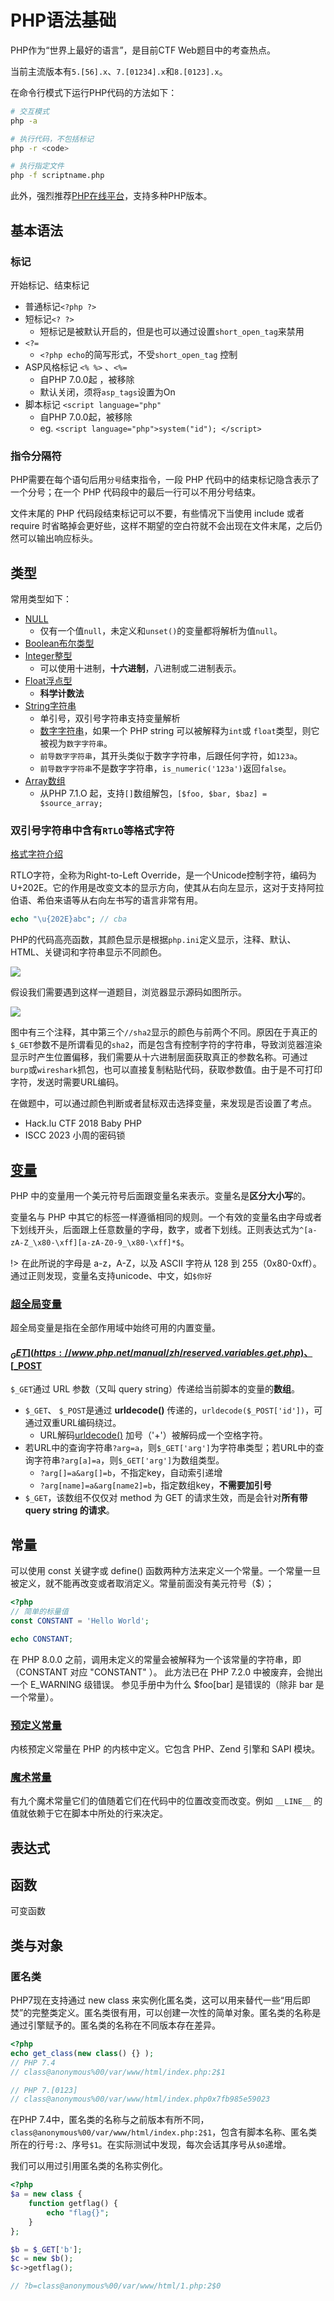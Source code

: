 # PHP语法基础

PHP作为“世界上最好的语言”，是目前CTF Web题目中的考查热点。

当前主流版本有`5.[56].x`、`7.[01234].x`和`8.[0123].x`。

在命令行模式下运行PHP代码的方法如下：

```bash
# 交互模式
php -a

# 执行代码，不包括标记
php -r <code>

# 执行指定文件
php -f scriptname.php
```

此外，强烈推荐[PHP在线平台](https://onlinephp.io/)，支持多种PHP版本。


## 基本语法
### 标记

开始标记、结束标记

- 普通标记`<?php ?>`
- 短标记`<? ?>`
  - 短标记是被默认开启的，但是也可以通过设置`short_open_tag`来禁用
- `<?=`
  - `<?php echo`的简写形式，不受`short_open_tag` 控制
- ASP风格标记 `<% %>` 、`<%=`
  - 自PHP 7.0.0起 ，被移除
  - 默认关闭，须将`asp_tags`设置为On
- 脚本标记 `<script language="php"`
  - 自PHP 7.0.0起，被移除
  - eg. `<script language="php">system("id"); </script>`

### 指令分隔符

PHP需要在每个语句后用`分号`结束指令，一段 PHP 代码中的结束标记隐含表示了一个分号；在一个 PHP 代码段中的最后一行可以不用分号结束。

文件末尾的 PHP 代码段结束标记可以不要，有些情况下当使用 include 或者 require 时省略掉会更好些，这样不期望的空白符就不会出现在文件末尾，之后仍然可以输出响应标头。

## 类型

常用类型如下：

- [NULL](https://www.php.net/manual/zh/language.types.null.php)
  - 仅有一个值`null`，未定义和`unset()`的变量都将解析为值`null`。
- [Boolean布尔类型](https://www.php.net/manual/zh/language.types.boolean.php)
- [Integer整型](https://www.php.net/manual/zh/language.types.integer.php)
  - 可以使用十进制，**十六进制**，八进制或二进制表示。
- [Float浮点型](https://www.php.net/manual/zh/language.types.float.php)
  - **科学计数法**
- [String字符串](https://www.php.net/manual/zh/language.types.string.php)
  - 单引号，双引号字符串支持变量解析
  - [数字字符串](https://www.php.net/manual/zh/language.types.numeric-strings.php)，如果一个 PHP string 可以被解释为`int`或 `float`类型，则它被视为`数字字符串`。
  - `前导数字字符串`，其开头类似于数字字符串，后跟任何字符，如`123a`。
  - `前导数字字符串`不是数字字符串，`is_numeric('123a')`返回`false`。
- [Array数组](https://www.php.net/manual/zh/language.types.array.php)
  - 从PHP 7.1.O 起，支持`[]`数组解包，`[$foo, $bar, $baz] = $source_array;`

### 双引号字符串中含有`RTLO`等格式字符

[格式字符介绍](https://www.w3.org/International/questions/qa-bidi-unicode-controls#basedirection)

RTLO字符，全称为Right-to-Left Override，是一个Unicode控制字符，编码为U+202E。它的作用是改变文本的显示方向，使其从右向左显示，这对于支持阿拉伯语、希伯来语等从右向左书写的语言非常有用。

```php
echo "\u{202E}abc"; // cba
```

PHP的代码高亮函数，其颜色显示是根据`php.ini`定义显示，注释、默认、HTML、关键词和字符串显示不同颜色。

![](http://oss.dropsec.xyz/book/phpinfo-highlight.png)


假设我们需要遇到这样一道题目，浏览器显示源码如图所示。

![](http://oss.dropsec.xyz/book/RTLO1.png)

图中有三个注释，其中第三个`//sha2`显示的颜色与前两个不同。原因在于真正的`$_GET`参数不是所谓看见的`sha2`，而是包含有控制字符的字符串，导致浏览器渲染显示时产生位置偏移，我们需要从十六进制层面获取真正的参数名称。可通过`burp`或`wireshark`抓包，也可以直接复制粘贴代码，获取参数值。由于是不可打印字符，发送时需要URL编码。

在做题中，可以通过颜色判断或者鼠标双击选择变量，来发现是否设置了考点。

- Hack.lu CTF 2018 Baby PHP
- ISCC 2023 小周的密码锁

## [变量](https://www.php.net/manual/zh/language.variables.basics.php)

PHP 中的变量用一个美元符号后面跟变量名来表示。变量名是**区分大小写**的。

变量名与 PHP 中其它的标签一样遵循相同的规则。一个有效的变量名由字母或者下划线开头，后面跟上任意数量的字母，数字，或者下划线。正则表达式为`^[a-zA-Z_\x80-\xff][a-zA-Z0-9_\x80-\xff]*$`。

!> 在此所说的字母是 a-z，A-Z，以及 ASCII 字符从 128 到 255（0x80-0xff）。通过正则发现，变量名支持unicode、中文，如`$你好`


### [超全局变量](https://www.php.net/manual/zh/language.variables.superglobals.php)


超全局变量是指在全部作用域中始终可用的内置变量。

#### [$_GET](https://www.php.net/manual/zh/reserved.variables.get.php)、[$_POST](https://www.php.net/manual/zh/reserved.variables.post.php)

`$_GET`通过 URL 参数（又叫 query string）传递给当前脚本的变量的**数组**。

- `$_GET`、 `$_POST`是通过 **urldecode()** 传递的，`urldecode($_POST['id'])`，可通过双重URL编码绕过。
  - URL解码[urldecode()](https://www.php.net/manual/zh/function.urldecode.php) 加号（'+'）被解码成一个空格字符。
- 若URL中的查询字符串`?arg=a`，则`$_GET['arg']`为字符串类型；若URL中的查询字符串`?arg[a]=a`，则`$_GET['arg']`为数组类型。
  - `?arg[]=a&arg[]=b`，不指定key，自动索引递增
  - `?arg[name]=a&arg[name2]=b`，指定数组key，**不需要加引号**
- `$_GET`，该数组不仅仅对 method 为 GET 的请求生效，而是会针对**所有带 query string 的请求**。

## 常量

可以使用 const 关键字或 define() 函数两种方法来定义一个常量。一个常量一旦被定义，就不能再改变或者取消定义。常量前面没有美元符号（$）；

```php
<?php
// 简单的标量值
const CONSTANT = 'Hello World';

echo CONSTANT;
```

在 PHP 8.0.0 之前，调用未定义的常量会被解释为一个该常量的字符串，即（CONSTANT 对应 "CONSTANT" ）。 此方法已在 PHP 7.2.0 中被废弃，会抛出一个 E_WARNING 级错误。
参见手册中为什么 $foo[bar] 是错误的（除非 bar 是一个常量）。

### [预定义常量](https://www.php.net/manual/zh/reserved.constants.php)

内核预定义常量在 PHP 的内核中定义。它包含 PHP、Zend 引擎和 SAPI 模块。

### [魔术常量](https://www.php.net/manual/zh/language.constants.magic.php)

有九个魔术常量它们的值随着它们在代码中的位置改变而改变。例如 `__LINE__` 的值就依赖于它在脚本中所处的行来决定。

## 表达式

## 函数

可变函数

## 类与对象

### 匿名类

PHP7现在支持通过 new class 来实例化匿名类，这可以用来替代一些“用后即焚”的完整类定义。匿名类很有用，可以创建一次性的简单对象。匿名类的名称是通过引擎赋予的。匿名类的名称在不同版本存在差异。

```php
<?php
echo get_class(new class() {} );
// PHP 7.4 
// class@anonymous%00/var/www/html/index.php:2$1

// PHP 7.[0123]
// class@anonymous%00/var/www/html/index.php0x7fb985e59023
```

在PHP 7.4中，匿名类的名称与之前版本有所不同，`class@anonymous%00/var/www/html/index.php:2$1`，包含有脚本名称、匿名类所在的行号`:2`、序号`$1`。在实际测试中发现，每次会话其序号从`$0`递增。

我们可以用过引用匿名类的名称实例化。

```php
<?php
$a = new class {
    function getflag() {
        echo "flag{}";
    }
};

$b = $_GET['b'];
$c = new $b();
$c->getflag();

// ?b=class@anonymous%00/var/www/html/1.php:2$0
```
